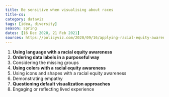 ```yaml
---
title: Be sensitive when visualising about races
title-cs: 
category: dataviz
tags: [idea, diversity]
season: spring
dates: [16 Dec 2020, 21 Feb 2021]
sources: https://policyviz.com/2020/09/16/applying-racial-equity-awareness-in-data-visualization/
---
```


1. **Using language with a racial equity awareness**
2. **Ordering data labels in a purposeful way**
3. Considering the missing groups
4. **Using colors with a racial equity awareness**
5. Using icons and shapes with a racial equity awareness
6. Demonstrating empathy
7. **Questioning default visualization approaches**
8. Engaging or reflecting lived experience